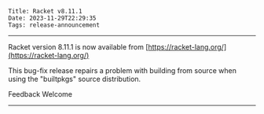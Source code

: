     Title: Racket v8.11.1
    Date: 2023-11-29T22:29:35
    Tags: release-announcement

----------------------------------------------------------------------

Racket version 8.11.1 is now available from [https://racket-lang.org/](https://racket-lang.org/)

This bug-fix release repairs a problem with building from source when using the "builtpkgs" source distribution.

Feedback Welcome

----------------------------------------------------------------------



